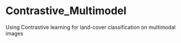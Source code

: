 # Contrastive_Multimodel
Using Contrastive learning for land-cover classification on multimodal images
